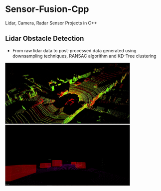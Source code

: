 # Sensor-Fusion-Cpp
Lidar, Camera, Radar Sensor Projects in C++

## Lidar Obstacle Detection
- From raw lidar data to post-processed data generated using downsampling techniques, RANSAC algorithm and KD-Tree clustering
<p float="left">
  <img src="https://github.com/anaskhan496/Sensor-Fusion-Cpp/blob/main/Lidar-Obstacle-Detection/videos/raw_lidar_data_1.gif" width="400" />
  <img src="https://github.com/anaskhan496/Sensor-Fusion-Cpp/blob/main/Lidar-Obstacle-Detection/videos/final_lidar_data_1.gif" width="400" />
</p>
